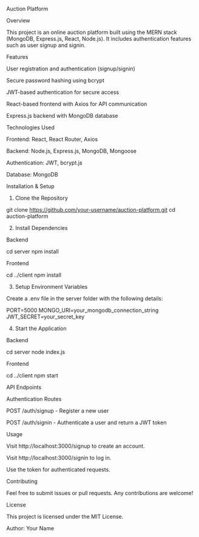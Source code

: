 Auction Platform

Overview

This project is an online auction platform built using the MERN stack (MongoDB, Express.js, React, Node.js). It includes authentication features such as user signup and signin.

Features

User registration and authentication (signup/signin)

Secure password hashing using bcrypt

JWT-based authentication for secure access

React-based frontend with Axios for API communication

Express.js backend with MongoDB database

Technologies Used

Frontend: React, React Router, Axios

Backend: Node.js, Express.js, MongoDB, Mongoose

Authentication: JWT, bcrypt.js

Database: MongoDB

Installation & Setup

1. Clone the Repository

git clone https://github.com/your-username/auction-platform.git
cd auction-platform

2. Install Dependencies

Backend

cd server
npm install

Frontend

cd ../client
npm install

3. Setup Environment Variables

Create a .env file in the server folder with the following details:

PORT=5000
MONGO_URI=your_mongodb_connection_string
JWT_SECRET=your_secret_key

4. Start the Application

Backend

cd server
node index.js

Frontend

cd ../client
npm start

API Endpoints

Authentication Routes

POST /auth/signup - Register a new user

POST /auth/signin - Authenticate a user and return a JWT token

Usage

Visit http://localhost:3000/signup to create an account.

Visit http://localhost:3000/signin to log in.

Use the token for authenticated requests.

Contributing

Feel free to submit issues or pull requests. Any contributions are welcome!

License

This project is licensed under the MIT License.

Author: Your Name

